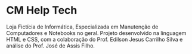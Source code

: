 # CM Help Tech

Loja Fictícia de Informática, Especializada em Manutenção de Computadores e Notebooks no geral.
Projeto desenvolvido na linguagem HTML e CSS, com a colaboração do Prof. Edilson Jesus Carrilho
Silva e análise do Prof. José de Assis Filho.
